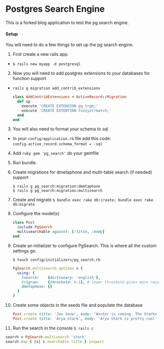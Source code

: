 # Postgres Search Engine
This is a forked blog application to test the pg search engine.

#### Setup
You will need to do a few things to set up the pg search engine.

1. First create a new rails app.
  * ```
    $ rails new myapp -d postgresql
    ```

2. Now you will need to add postgres extensions to your databases for function support
  * ```
    rails g migration add_contrib_extensions
    ```

    ```ruby
    class AddContribExtensions < ActiveRecord::Migration
      def up
        execute 'CREATE EXTENSION pg_trgm;'
        execute 'CREATE EXTENTION fuzzystrmatch;'
      end
    end
    ```

3. You will also need to format your schema to sql
  * In your ```config/application.rb``` file add this code: ```config.active_record.schema_format = :sql```

4. Add ```ruby gem 'pg_search'``` do your gemfile

5. Run bundle.

6. Create migrations for dmetaphone and multi-table search (if needed) support

    ```
    $ rails g pg_search:migration:dmetaphone
    $ rails g pg_search:migration:multisearch
    ```

7. Create and migrate
  ```$ bundle exec rake db:create; bundle exec rake db:migrate```

8. Configure the model(s)

    ```ruby
    class Post
      include PgSearch
      multisearchable against: [:title, :body]
    end
    ```

9. Create an initializer to configure PgSearch. This is where all the custom settings go.

    ``` $ touch config/initializers/pg_search.rb ```

    ```ruby
    PgSearch.multisearch_options = {
      using: {
        tsearch:    {dictionary: 'english'},
        trigram:    {threshold: 0.1}, # lower threshold gives more results for incorrect grammar
        dmetaphone: {}
      }
    }
    ```

10. Create some objects in the seeds file and populate the database

    ```ruby
    Post.create title: 'Jon Snow', body: 'Winter is coming. The Starks must prevail!'
    Post.create title: 'Arya Stark', body: 'Arya Stark is pretty cool'
    ```

11. Run the search in the console
  ``` $ rails c ```

  ```ruby
  search = PgSearch.multisearch 'stork'
  search.map { |s| s.searchable.title }.inspect
  ```
